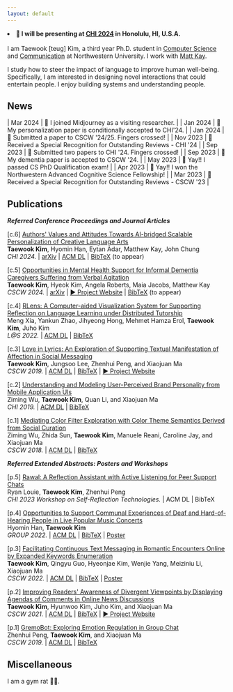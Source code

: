 ```yaml
---
layout: default
---
```


<li><b>🎤 I will be presenting at <a href="https://chi2024.acm.org/" target="_blank">CHI 2024</a> in Honolulu, HI, U.S.A.</b></li>
<br>
I am Taewook [teug] Kim, a third year Ph.D. student in <a href="https://www.mccormick.northwestern.edu/computer-science/" target="_blank">Computer Science</a> and <a href="https://communication.northwestern.edu/" target="_blank">Communication</a> at Northwestern University. I work with <a href="https://www.mjskay.com/" target="_blank">Matt Kay</a>.

I study how to steer the impact of language to improve human well-being. Specifically, I am interested in designing novel interactions that could entertain people. I enjoy building systems and understanding people.


## News

| Mar 2024  |  🥳 I joined Midjourney as a visiting researcher. |
| Jan 2024  |  🥳 My personalization paper is conditionally accepted to CHI'24. |
| Jan 2024  |  🤞 Submitted a paper to CSCW '24/25. Fingers crossed! | 
| Nov 2023  |  🏅 Received a Special Recognition for Outstanding Reviews - CHI '24 |
| Sep 2023  |  🤞 Submitted two papers to CHI '24. Fingers crossed! |
| Sep 2023  |  🥳 My dementia paper is accepted to CSCW '24. |
| May 2023  |  🥳 Yay!! I passed CS PhD Qualification exam! |
| Apr 2023  |  🥳 Yay!! I won the Northwestern Advanced Cognitive Science Fellowship! |
| Mar 2023  |  🏅 Received a Special Recognition for Outstanding Reviews - CSCW '23 |


## Publications

<b><i>Referred Conference Proceedings and Journal Articles</i></b>


[c.6] <a href="../assets/CHI_AI-bridged CLA.pdf" target="_blank">Authors' Values and Attitudes Towards AI-bridged Scalable Personalization of Creative Language Arts</a><br>
<b>Taewook Kim</b>, Hyomin Han, Eytan Adar, Matthew Kay, John Chung<br>
<i>CHI 2024.</i> | <a href="https://arxiv.org/abs/2403.00439" target="_blank">arXiv</a> | <a href="https://doi.org/10.1145/3613904.3642529" target="_blank">ACM DL</a> | <a href="../assets/CHI_CLA_BibTex.txt" target="_blank">BibTeX</a> (to appear)

[c.5] <a href="../assets/CSCW_Dementia.pdf" target="_blank">Opportunities in Mental Health Support for Informal Dementia Caregivers Suffering from Verbal Agitation</a><br>
<b>Taewook Kim</b>, Hyeok Kim, Angela Roberts, Maia Jacobs, Matthew Kay<br>
<i>CSCW 2024.</i> | <a href="https://arxiv.org/abs/2311.10912" target="_blank">arXiv</a> | <a href="./project_dementia.html" target="_blank">▶︎ Project Website</a> | <a href="../assets/CSCW_Dementia_BibTex.txt" target="_blank">BibTeX</a> (to appear)

[c.4] <a href="../assets/LatS_RLens.pdf" target="_blank">RLens: A Computer-aided Visualization System for Supporting Reflection on Language Learning under Distributed Tutorship</a><br>
Meng Xia, Yankun Zhao, Jihyeong Hong, Mehmet Hamza Erol, <b>Taewook Kim</b>, Juho Kim<br>
<i>L@S 2022.</i> | <a href="https://dl.acm.org/doi/10.1145/3491140.3528264" target="_blank">ACM DL</a> | <a href="../assets/LatS_RLens_BibTex.txt" target="_blank">BibTeX</a>

[c.3] <a href="../assets/CSCW_Lily.pdf" target="_blank">Love in Lyrics: An Exploration of Supporting Textual Manifestation of Affection in Social Messaging</a><br>
<b>Taewook Kim</b>, Jungsoo Lee, Zhenhui Peng, and Xiaojuan Ma<br>
<i>CSCW 2019.</i> | <a href="https://doi.org/10.1145/3359181" target="_blank">ACM DL</a> | <a href="../assets/CSCW_Lily_BibTex.txt" target="_blank">BibTeX</a> | <a href="./project_lily.html" target="_blank">▶︎ Project Website</a>

[c.2] <a href="../assets/CHI_UI.pdf" target="_blank">Understanding and Modeling User-Perceived Brand Personality from Mobile Application UIs</a><br>
Ziming Wu, <b>Taewook Kim</b>, Quan Li, and Xiaojuan Ma<br>
<i>CHI 2019.</i> | <a href="https://doi.org/10.1145/3290605.3300443" target="_blank">ACM DL</a> | <a href="../assets/CHI_UI_BibTex.txt" target="_blank">BibTeX</a>

[c.1] <a href="../assets/CSCW_IFIL.pdf" target="_blank">Mediating Color Filter Exploration with Color Theme Semantics Derived from Social Curation</a><br>
Ziming Wu, Zhida Sun, <b>Taewook Kim</b>, Manuele Reani, Caroline Jay, and Xiaojuan Ma<br>
<i>CSCW 2018.</i> | <a href="https://doi.org/10.1145/3274456" target="_blank">ACM DL</a> | <a href="../assets/CSCW_IFIL_BibTex.txt" target="_blank">BibTeX</a>

<b><i>Referred Extended Abstracts: Posters and Workshops</i></b>

[p.5] <a href="../assets/CHI_Rawal.pdf" target="_blank">Rawal: A Reflection Assistant with Active Listening for Peer Support Chats</a><br>
Ryan Louie, <b>Taewook Kim</b>, Zhenhui Peng<br>
<i>CHI 2023 Workshop on Self-Reflection Technologies.</i> | <a>ACM DL</a> | <a>BibTeX</a>

[p.4] <a href="../assets/GROUP_Communal.pdf" target="_blank">Opportunities to Support Communal Experiences of Deaf and Hard-of-Hearing People in Live Popular Music Concerts</a><br>
Hyomin Han, <b>Taewook Kim</b><br>
<i>GROUP 2022.</i> | <a href="https://doi.org/10.1145/3565967.3570983" target="_blank">ACM DL</a> | <a href="../assets/GROUP_Concert_BibTex.txt" target="_blank">BibTeX</a> | <a href="../assets/GROUP_Communal_poster.pdf" target="_blank">Poster</a>

[p.3] <a href="../assets/CSCW_Tomi.pdf" target="_blank">Facilitating Continuous Text Messaging in Romantic Encounters Online by Expanded Keywords Enumeration</a><br>
<b>Taewook Kim</b>, Qingyu Guo, Hyeonjae Kim, Wenjie Yang, Meiziniu Li, Xiaojuan Ma<br>
<i>CSCW 2022.</i> | <a href="https://doi.org/10.1145/3500868.3559441" target="_blank">ACM DL</a> | <a href="../assets/CSCW_Tomi_BibTex.txt" target="_blank">BibTeX</a> | <a href="../assets/CSCW_Tomi_poster.pdf" target="_blank">Poster</a>

[p.2] <a href="../assets/CSCW_Hagendas.pdf" target="_blank">Improving Readers' Awareness of Divergent Viewpoints by Displaying Agendas of Comments in Online News Discussions</a><br> <b>Taewook Kim</b>, Hyunwoo Kim, Juho Kim, and Xiaojuan Ma<br>
<i>CSCW 2021.</i> | <a href="https://doi.org/10.1145/3462204.3481761" target="_blank">ACM DL</a> | <a href="../assets/CSCW_Hagendas_BibTex.txt" target="_blank">BibTeX</a> | <a href="./project_hagendas.html" target="_blank">▶︎ Project Website</a>

[p.1] <a href="../assets/CSCW_GremoBot.pdf" target="_blank">GremoBot: Exploring Emotion Regulation in Group Chat</a><br>
Zhenhui Peng, <b>Taewook Kim</b>, and Xiaojuan Ma<br>
<i>CSCW 2019.</i> | <a href="https://doi.org/10.1145/3311957.3359472" target="_blank">ACM DL</a> | <a href="../assets/CSCW_Gremo_BibTex.txt" target="_blank">BibTeX</a>


## Miscellaneous

I am a gym rat 🏋🏻.
